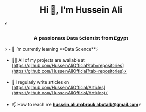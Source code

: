 
<h1 align="center">Hi 👋, I'm Hussein Ali</h1>⚡
<h3 align="center">A passionate Data Scientist from Egypt</h3>⚡
- 🌱 I’m currently learning **Data Science**⚡

- 👨‍💻 All of my projects are available at [https://github.com/HusseinAliOfficial?tab=repositories](https://github.com/HusseinAliOfficial?tab=repositories)⚡

- 📝 I regularly write articles on [https://github.com/HusseinAliOfficial/Articles](https://github.com/HusseinAliOfficial/Articles)⚡

- 📫 How to reach me **hussein.ali.mabrouk.abotalb@gmail.com**⚡
